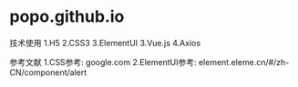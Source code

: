 # popo.github.io

技术使用
1.H5
2.CSS3
3.ElementUI
3.Vue.js
4.Axios

参考文献
1.CSS参考: google.com
2.ElementUI参考: element.eleme.cn/#/zh-CN/component/alert
